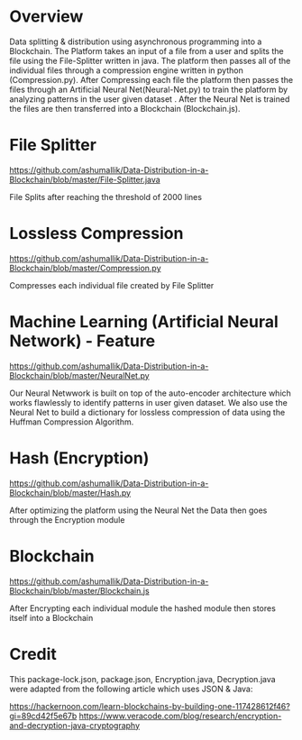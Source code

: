 # Overview

Data splitting &amp; distribution using asynchronous programming into a Blockchain. The Platform takes an input of a file from a user and splits the file using the File-Splitter written in java. The platform then passes all of the individual files through a compression engine written in python (Compression.py). After Compressing each file the platform then passes the files through an Artificial Neural Net(Neural-Net.py) to train the platform by analyzing patterns in the user given dataset . After the Neural Net is trained the files are then transferred into a Blockchain (Blockchain.js).

# File Splitter

https://github.com/ashumallik/Data-Distribution-in-a-Blockchain/blob/master/File-Splitter.java

File Splits after reaching the threshold of 2000 lines

# Lossless Compression 

https://github.com/ashumallik/Data-Distribution-in-a-Blockchain/blob/master/Compression.py

Compresses each individual file created by File Splitter

# Machine Learning (Artificial Neural Network) - Feature

https://github.com/ashumallik/Data-Distribution-in-a-Blockchain/blob/master/NeuralNet.py

Our Neural Netwwork is built on top of the auto-encoder architecture which works flawlessly to identify patterns in user given dataset. We also use the Neural Net to build a dictionary for lossless compression of data using the Huffman Compression Algorithm.

# Hash (Encryption) 

https://github.com/ashumallik/Data-Distribution-in-a-Blockchain/blob/master/Hash.py

After optimizing the platform using the Neural Net the Data then goes through the Encryption module 

# Blockchain

https://github.com/ashumallik/Data-Distribution-in-a-Blockchain/blob/master/Blockchain.js

After Encrypting each individual module the hashed module then stores itself into a Blockchain

# Credit

This package-lock.json, package.json, Encryption.java, Decryption.java were adapted from the following article which uses JSON & Java: 

https://hackernoon.com/learn-blockchains-by-building-one-117428612f46?gi=89cd42f5e67b
https://www.veracode.com/blog/research/encryption-and-decryption-java-cryptography


